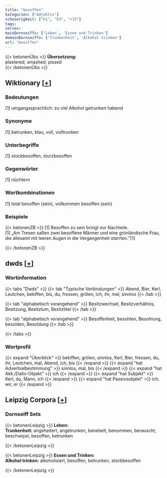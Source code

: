 ```yaml
---
title: "besoffen"
kategorien: ["Adjektiv"]
schwierigkeit: ["k1", "h3", "r15"]
tags:
series:
mainDornseiffs: ['Leben', 'Essen und Trinken']
domainDornseiffs: ['Trunkenheit', 'Alkohol trinken']
url: "besoffen"
---
```


{{< betonenÜbs >}}
**Übersetzung:**  
plastered, smashed, pissed  
{{< /betonenÜbs >}}

## Wiktionary [[+](https://de.wiktionary.org/wiki/besoffen)]

### Bedeutungen
[1] umgangssprachlich: zu viel Alkohol getrunken habend  

### Synonyme
[1] betrunken, blau, voll, volltrunken  

### Unterbegriffe
[1] stockbesoffen, sturzbesoffen  

### Gegenwörter
[1] nüchtern  

### Wortkombinationen
[1] total besoffen (sein), vollkommen besoffen (sein)  

### Beispiele
{{< betonenZB >}}
[1] Besoffen zu sein bringt nur Nachteile.  
[1] „Am Tresen saßen zwei besoffene Männer und eine grönländische Frau, die allesamt mit leeren Augen in die Vergangenheit starrten.“[1]  

{{< /betonenZB >}}


## dwds [[+](https://www.dwds.de/wb/besoffen)]

### Wortinformation
{{< tabs "Dwds" >}}
{{< tab "Typische Verbindungen" >}}
Abend, Bier, Kerl, Leutchen, bekiffen, bis, du, fressen, grölen, ich, ihr, mal, sinnlos
{{< /tab >}}

{{< tab "alphabetisch vorangehend" >}}
Besitzwechsel, Besitzverhältnis, Besitzung, Besitztum, Besitztitel
{{< /tab >}}

{{< tab "alphabetisch vorangehend" >}}
Besoffenheit, besohlen, Besohlung, besolden, Besoldung
{{< /tab >}}

{{< /tabs >}}

### Wortprofil
{{< expand "Überblick" >}} bekiffen, grölen, sinnlos, Kerl, Bier, fressen, du, ihr, Leutchen, mal, Abend, ich, bis {{< /expand >}}
{{< expand "hat Adverbialbestimmung" >}} sinnlos, mal, bis {{< /expand >}}
{{< expand "hat Akk./Dativ-Objekt" >}} ich {{< /expand >}}
{{< expand "hat Subjekt" >}} Kerl, du, Mann, ich {{< /expand >}}
{{< expand "hat Passivsubjekt" >}} ich, wir, er {{< /expand >}}

## Leipzig Corpora [[+](https://corpora.uni-leipzig.de/en/res?word=besoffen&corpusId=deu_newscrawl-public_2018)]

### Dornseiff Sets
{{< betonenLeipzig >}}
**Leben:**  
**Trunkenheit:** angeheitert, angetrunken, benebelt, benommen, berauscht, beschwipst, besoffen, betrunken  

{{< /betonenLeipzig >}}


{{< betonenLeipzig >}}
**Essen und Trinken:**  
**Alkohol trinken:** alkoholisiert, besoffen, betrunken, stockbesoffen  

{{< /betonenLeipzig >}}
